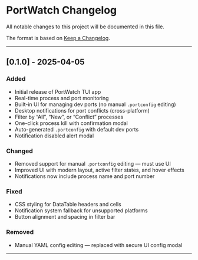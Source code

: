 # PortWatch Changelog

All notable changes to this project will be documented in this file.

The format is based on [Keep a Changelog](https://keepachangelog.com/en/1.0.0/).

---

## [0.1.0] - 2025-04-05

### Added
- Initial release of PortWatch TUI app
- Real-time process and port monitoring
- Built-in UI for managing dev ports (no manual `.portconfig` editing)
- Desktop notifications for port conflicts (cross-platform)
- Filter by “All”, “New”, or “Conflict” processes
- One-click process kill with confirmation modal
- Auto-generated `.portconfig` with default dev ports
- Notification disabled alert modal

### Changed
- Removed support for manual `.portconfig` editing — must use UI
- Improved UI with modern layout, active filter states, and hover effects
- Notifications now include process name and port number

### Fixed
- CSS styling for DataTable headers and cells
- Notification system fallback for unsupported platforms
- Button alignment and spacing in filter bar

### Removed
- Manual YAML config editing — replaced with secure UI config modal

---